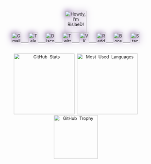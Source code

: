 <div align="center" style="filter: drop-shadow(0px 0px 10px #592780);">

<!-- Typing text heading consist of two lines. -->
<img height=72 src="https://readme-typing-svg.herokuapp.com?font=Fira+Code&duration=3500&pause=1000&color=853ebd&center=true&vCenter=true&width=500&lines=%F0%9F%91%8B+Howdy%2C+I'm+RislaeD!;%F0%9F%96%8C%EF%B8%8F+Design.+%F0%9F%92%BB+Develop.+%F0%9F%8C%8C+Dream." alt="Howdy, I'm RislaeD!" />

<!-- Social column, some are not used and quite abandoned. -->
<div style="word-spacing: 20px">
    <a href="mailto:rislaed@gmail.com">
        <img height="32" width="32" src="https://cdn.simpleicons.org/gmail/853ebd" alt="Gmail" style="transition: transform 0.4s ease;" onmouseover="this.style.transform='scale(1.1)'" onmouseout="this.style.transform='scale(1)'" />
    </a>
    <a href="https://t.me/rislaed">
        <img height="32" width="32" src="https://cdn.simpleicons.org/telegram/853ebd" alt="Telegram" style="transition: transform 0.4s ease;" onmouseover="this.style.transform='scale(1.1)'" onmouseout="this.style.transform='scale(1)'" />
    </a>
    <a href="https://discord.com/users/rislaed">
        <img height="32" width="32" src="https://cdn.simpleicons.org/discord/853ebd" alt="Discord" style="transition: transform 0.4s ease;" onmouseover="this.style.transform='scale(1.1)'" onmouseout="this.style.transform='scale(1)'" />
    </a>
    <a href="https://twitter.com/rislaed">
        <img height="32" width="32" src="https://cdn.simpleicons.org/x/853ebd" alt="Twitter" style="transition: transform 0.4s ease;" onmouseover="this.style.transform='scale(1.1)'" onmouseout="this.style.transform='scale(1)'" />
    </a>
    <a href="https://vk.me/rislaed">
        <img height="32" width="32" src="https://cdn.simpleicons.org/vk/853ebd" alt="VK" style="transition: transform 0.4s ease;" onmouseover="this.style.transform='scale(1.1)'" onmouseout="this.style.transform='scale(1)'" />
    </a>
    <a href="https://reddit.com/user/rislaed">
        <img height="32" width="32" src="https://cdn.simpleicons.org/reddit/853ebd" alt="Reddit" style="transition: transform 0.4s ease;" onmouseover="this.style.transform='scale(1.1)'" onmouseout="this.style.transform='scale(1)'" />
    </a>
    <!-- a href="https://facebook.com/rislaed">
        <img height="32" width="32" src="https://cdn.simpleicons.org/facebook/853ebd" alt="Facebook" style="transition: transform 0.4s ease;" onmouseover="this.style.transform='scale(1.1)'" onmouseout="this.style.transform='scale(1)'" />
    </a -->
    <a href="https://boosty.to/nernar">
        <img height="32" width="32" src="https://cdn.simpleicons.org/boosty/853ebd" alt="Boosty" style="transition: transform 0.4s ease;" onmouseover="this.style.transform='scale(1.1)'" onmouseout="this.style.transform='scale(1)'" />
    </a>
    <a href="https://stackoverflow.com/users/13113034">
        <img height="32" width="32" src="https://cdn.simpleicons.org/stackoverflow/853ebd" alt="Stack Overflow" style="transition: transform 0.4s ease;" onmouseover="this.style.transform='scale(1.1)'" onmouseout="this.style.transform='scale(1)'" />
    </a>
    <!-- a href="https://steamcommunity.com/id/rislaed">
        <img height="32" width="32" src="https://cdn.simpleicons.org/steam/853ebd" alt="Steam" style="transition: transform 0.4s ease;" onmouseover="this.style.transform='scale(1.1)'" onmouseout="this.style.transform='scale(1)'" />
    </a -->
</div>

<!-- Howdy rows ends, quite shadowed and blurred for reasons. -->
</div>

<br />
<br />

<div align="center" style="word-spacing: 4px;">

<!-- Stats, such as trofies, most used languages, etc. -->
<img height=200 src="https://github-readme-stats.vercel.app/api?username=rislaed&title_color=853ebd&icon_color=853ebd&ring_color=853ebd&border_color=a491ad&include_all_commits=true&show_icons=true&hide=stars&hide_rank=true&hide_border=true&theme=dracula" alt="GitHub Stats" />
<img height=200 src="https://github-readme-stats.vercel.app/api/top-langs?username=rislaed&title_color=853ebd&border_color=a491ad&layout=compact&langs_count=8&card_width=320&hide_border=true&theme=dracula" alt="Most Used Languages" />
<img height=144 src="https://github-profile-trophy.vercel.app/?username=rislaed&margin-w=6&margin-h=6&rank=-C,-?&column=-1&no-frame=true&theme=dracula" alt="GitHub Trophy">

<!-- Stats rows ends, mostly to show activity and some basic introduction. -->
</div>

